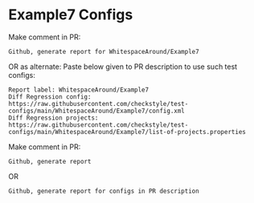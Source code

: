 # Example7 Configs
Make comment in PR:
```
Github, generate report for WhitespaceAround/Example7
```
OR as alternate:
Paste below given to PR description to use such test configs:
```
Report label: WhitespaceAround/Example7
Diff Regression config: https://raw.githubusercontent.com/checkstyle/test-configs/main/WhitespaceAround/Example7/config.xml
Diff Regression projects: https://raw.githubusercontent.com/checkstyle/test-configs/main/WhitespaceAround/Example7/list-of-projects.properties
```
Make comment in PR:
```
Github, generate report
```
OR
```
Github, generate report for configs in PR description
```
